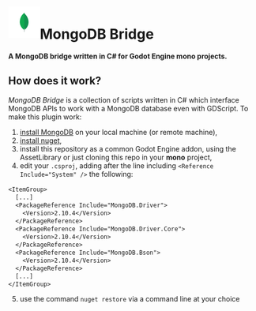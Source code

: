 <img src="addons/MongoDB/mongoDB-icon.png" align="left" width="64" height="64">

# MongoDB Bridge
**A MongoDB bridge written in C# for Godot Engine mono projects.**

## How does it work?
*MongoDB Bridge* is a collection of scripts written in C# which interface MongoDB APIs to work with a MongoDB database even with GDScript. 
To make this plugin work:   
1. [install MongoDB](https://www.mongodb.com/try/download/community) on your local machine (or remote machine),  
2. [install nuget](https://www.nuget.org/downloads),  
3. install this repository as a common Godot Engine addon, using the AssetLibrary or just cloning this repo in your **mono** project,  
4. edit your `.csproj`, adding after the line including `<Reference Include="System" />` the following:
```
<ItemGroup>
  [...]
  <PackageReference Include="MongoDB.Driver">
    <Version>2.10.4</Version>
  </PackageReference>
  <PackageReference Include="MongoDB.Driver.Core">
    <Version>2.10.4</Version>
  </PackageReference>
  <PackageReference Include="MongoDB.Bson">
    <Version>2.10.4</Version>
  </PackageReference>
  [...]
</ItemGroup>
```
5. use the command `nuget restore` via a command line at your choice
